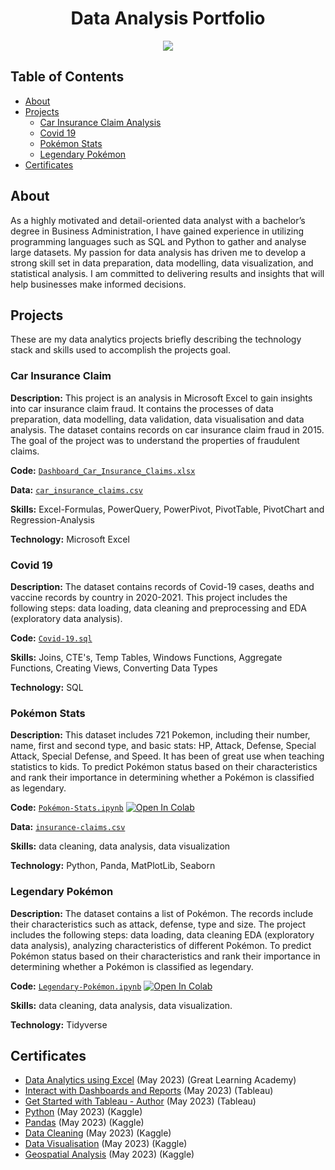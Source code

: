 <h1 align="center">Data Analysis Portfolio</h1>

<p align="center">
<img src="https://i.postimg.cc/K8mbkyhz/Logo-Black.png"/>
</p>

## Table of Contents
- [About](https://github.com/blackcrowX/Data_Analysis_Portfolio/blob/main/README.md#about)
- [Projects](https://github.com/blackcrowX/Data_Analysis_Portfolio/blob/main/README.md#projects)
  - [Car Insurance Claim Analysis](https://github.com/blackcrowX/Data_Analysis_Portfolio/blob/main/Project_I)
  - [Covid 19](https://github.com/blackcrowX/Data_Analysis_Portfolio/blob/main/Covid-2019.sql)
  - [Pokémon Stats](https://github.com/blackcrowX/Data_Analysis_Portfolio/blob/main/Pok%C3%A9mon-Stats.ipynb)
  - [Legendary Pokémon](https://github.com/blackcrowX/Data_Analysis_Portfolio/blob/main/Legendary-Pok%C3%A9mon.ipynb)
- [Certificates](https://github.com/blackcrowX/Data_Analysis_Portfolio/blob/main/README.md#certificates)

## About

As a highly motivated and detail-oriented data analyst with a bachelor’s degree in Business Administration, I have gained experience in utilizing programming languages such as SQL and Python to gather and analyse large datasets. My passion for data analysis has driven me to develop a strong skill set in data preparation, data modelling, data visualization, and statistical analysis. I am committed to delivering results and insights that will help businesses make informed decisions.

## Projects
These are my data analytics projects briefly describing the technology stack and skills used to accomplish the projects goal.

### Car Insurance Claim

**Description:** This project is an analysis in Microsoft Excel to gain insights into car insurance claim fraud. It contains the processes of data preparation, data modelling, data validation, data visualisation and data analysis. The dataset contains records on car insurance claim fraud in 2015. The goal of the project was to understand the properties of fraudulent claims.

**Code:** [`Dashboard_Car_Insurance_Claims.xlsx`](https://github.com/blackcrowX/Data_Analysis_Portfolio/blob/main/Project_I/Car_Insurance_Claims.xlsx)

**Data:** [`car_insurance_claims.csv`](https://github.com/blackcrowX/Data_Analysis_Portfolio/blob/main/Project_I/car_insurance_claims.csv)

**Skills:** Excel-Formulas, PowerQuery, PowerPivot, PivotTable, PivotChart and Regression-Analysis

**Technology:** Microsoft Excel


### Covid 19

**Description:** The dataset contains records of Covid-19 cases, deaths and vaccine records by country in 2020-2021. This project includes the following steps: data loading, data cleaning and preprocessing and EDA (exploratory data analysis).

**Code:** [`Covid-19.sql`](https://github.com/blackcrowX/Data_Analysis_Portfolio/blob/main/Covid-2019.sql)

**Skills:** Joins, CTE's, Temp Tables, Windows Functions, Aggregate Functions, Creating Views, Converting Data Types

**Technology:** SQL 


### Pokémon Stats

**Description:** This dataset includes 721 Pokemon, including their number, name, first and second type, and basic stats: HP, Attack, Defense, Special Attack, Special Defense, and Speed. It has been of great use when teaching statistics to kids. To predict Pokémon status based on their characteristics and rank their importance in determining whether a Pokémon is classified as legendary.

**Code:** [`Pokémon-Stats.ipynb`](https://github.com/blackcrowX/Data_Analysis_Portfolio/blob/main/Pok%C3%A9mon-Stats.ipynb)
          [![Open In Colab](https://colab.research.google.com/assets/colab-badge.svg)](https://colab.research.google.com/github.com/blackcrowX/Data-Analysis-Portfolio/blob/main/Pok%C3%A9mon-Stats.ipynb)

**Data:** [`insurance-claims.csv`](https://github.com/blackcrowX/Data-Analysis-Portfolio/blob/main/Project-III/)

**Skills:** data cleaning, data analysis, data visualization

**Technology:** Python, Panda, MatPlotLib, Seaborn


### Legendary Pokémon

**Description:** The dataset contains a list of  Pokémon.  The records include their characteristics such as attack, defense, type and size. The project includes the following steps: data loading, data cleaning EDA (exploratory data analysis), analyzing characteristics of different Pokémon. To predict Pokémon status based on their characteristics and rank their importance in determining whether a Pokémon is classified as legendary.

**Code:** [`Legendary-Pokémon.ipynb`](https://github.com/blackcrowX/Data_Analysis_Portfolio/blob/main/Legendary-Pok%C3%A9mon.ipynb)
          [![Open In Colab](https://colab.research.google.com/assets/colab-badge.svg)](https://colab.research.google.com/github.com/blackcrowX/Data-Analysis-Portfolio/blob/main/Legendary-Pok%C3%A9mon.ipynb)

**Skills:** data cleaning, data analysis, data visualization.

**Technology:** Tidyverse 


## Certificates
- [Data Analytics using Excel](https://drive.google.com/file/d/1BN-oPF54H449OeDzqHEILfNDnIm_PEGt/view?usp=sharing) (May 2023) (Great Learning Academy)
- [Interact with Dashboards and Reports](https://www.credly.com/badges/49c55edf-b0ab-4068-aa22-4266dd0b6df6) (May 2023) (Tableau)
- [Get Started with Tableau - Author](https://www.credly.com/badges/dc320779-9bf4-4d59-971a-553daa63d6f7) (May 2023) (Tableau)
- [Python](https://drive.google.com/file/) (May 2023) (Kaggle)
- [Pandas](https://drive.google.com/file) (May 2023) (Kaggle)
- [Data Cleaning](https://drive.google.com/file/) (May 2023) (Kaggle)
- [Data Visualisation](https://drive.google.com/file/) (May 2023) (Kaggle)
- [Geospatial Analysis](https://drive.google.com/file/) (May 2023) (Kaggle)
